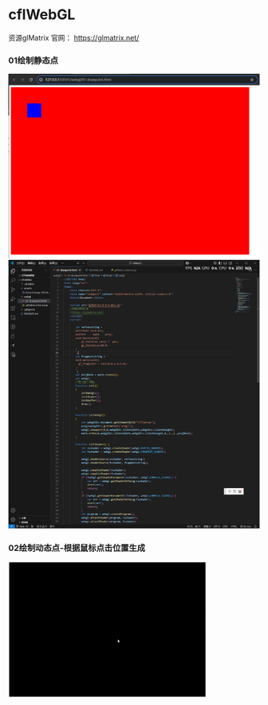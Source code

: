 # cflWebGL

资源glMatrix  官网： https://glmatrix.net/


### 01绘制静态点
![](./asserts/staticpoint.png)
![](./asserts/staticpointcode.png)
### 02绘制动态点-根据鼠标点击位置生成

![](./asserts/drawdynamicPoint.gif)
